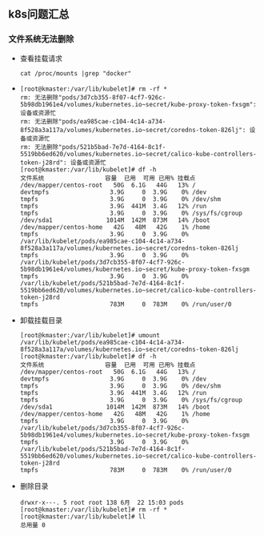 ## k8s问题汇总

### 文件系统无法删除

- 查看挂载请求

  ```shell
  cat /proc/mounts |grep "docker"
  ```

- ```shell
  [root@kmaster:/var/lib/kubelet]# rm -rf *
  rm: 无法删除"pods/3d7cb355-8f07-4cf7-926c-5b98db1961e4/volumes/kubernetes.io~secret/kube-proxy-token-fxsgm": 设备或资源忙
  rm: 无法删除"pods/ea985cae-c104-4c14-a734-8f528a3a117a/volumes/kubernetes.io~secret/coredns-token-826lj": 设备或资源忙
  rm: 无法删除"pods/521b5bad-7e7d-4164-8c1f-5519bb6ed620/volumes/kubernetes.io~secret/calico-kube-controllers-token-j28rd": 设备或资源忙
  [root@kmaster:/var/lib/kubelet]# df -h
  文件系统                 容量  已用  可用 已用% 挂载点
  /dev/mapper/centos-root   50G  6.1G   44G   13% /
  devtmpfs                 3.9G     0  3.9G    0% /dev
  tmpfs                    3.9G     0  3.9G    0% /dev/shm
  tmpfs                    3.9G  441M  3.4G   12% /run
  tmpfs                    3.9G     0  3.9G    0% /sys/fs/cgroup
  /dev/sda1               1014M  142M  873M   14% /boot
  /dev/mapper/centos-home   42G   48M   42G    1% /home
  tmpfs                    3.9G     0  3.9G    0% /var/lib/kubelet/pods/ea985cae-c104-4c14-a734-8f528a3a117a/volumes/kubernetes.io~secret/coredns-token-826lj
  tmpfs                    3.9G     0  3.9G    0% /var/lib/kubelet/pods/3d7cb355-8f07-4cf7-926c-5b98db1961e4/volumes/kubernetes.io~secret/kube-proxy-token-fxsgm
  tmpfs                    3.9G     0  3.9G    0% /var/lib/kubelet/pods/521b5bad-7e7d-4164-8c1f-5519bb6ed620/volumes/kubernetes.io~secret/calico-kube-controllers-token-j28rd
  tmpfs                    783M     0  783M    0% /run/user/0
  
  ```

- 卸载挂载目录

  ```shell
  [root@kmaster:/var/lib/kubelet]# umount /var/lib/kubelet/pods/ea985cae-c104-4c14-a734-8f528a3a117a/volumes/kubernetes.io~secret/coredns-token-826lj
  [root@kmaster:/var/lib/kubelet]# df -h
  文件系统                 容量  已用  可用 已用% 挂载点
  /dev/mapper/centos-root   50G  6.1G   44G   13% /
  devtmpfs                 3.9G     0  3.9G    0% /dev
  tmpfs                    3.9G     0  3.9G    0% /dev/shm
  tmpfs                    3.9G  441M  3.4G   12% /run
  tmpfs                    3.9G     0  3.9G    0% /sys/fs/cgroup
  /dev/sda1               1014M  142M  873M   14% /boot
  /dev/mapper/centos-home   42G   48M   42G    1% /home
  tmpfs                    3.9G     0  3.9G    0% /var/lib/kubelet/pods/3d7cb355-8f07-4cf7-926c-5b98db1961e4/volumes/kubernetes.io~secret/kube-proxy-token-fxsgm
  tmpfs                    3.9G     0  3.9G    0% /var/lib/kubelet/pods/521b5bad-7e7d-4164-8c1f-5519bb6ed620/volumes/kubernetes.io~secret/calico-kube-controllers-token-j28rd
  tmpfs                    783M     0  783M    0% /run/user/0
  
  ```

- 删除目录

  ```shell
  drwxr-x---. 5 root root 138 6月  22 15:03 pods
  [root@kmaster:/var/lib/kubelet]# rm -rf *
  [root@kmaster:/var/lib/kubelet]# ll
  总用量 0
  ```

  